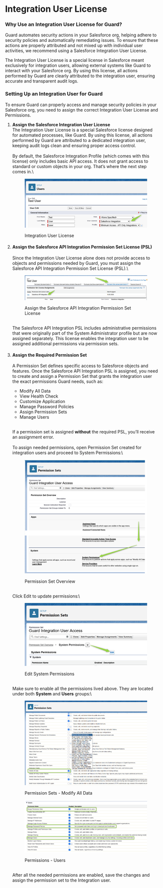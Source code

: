 # Integration User License

### Why Use an Integration User License for Guard?

Guard automates security actions in your Salesforce org, helping adhere to security policies and automatically remediating issues. To ensure that these actions are properly attributed and not mixed up with individual user activities, we recommend using a Salesforce Integration User License.

The Integration User License is a special license in Salesforce meant exclusively for integration users, allowing external systems like Guard to interact with your Salesforce org. By using this license, all actions performed by Guard are clearly attributed to the integration user, ensuring accurate and transparent audit logs.

### Setting Up an Integration User for Guard

To ensure Guard can properly access and manage security policies in your Salesforce org, you need to assign the correct Integration User License and Permissions.

1.  **Assign the Salesforce Integration User License**\
    The Integration User License is a special Salesforce license designed for automated processes, like Guard. By using this license, all actions performed by Guard are attributed to a dedicated integration user, keeping audit logs clean and ensuring proper access control.\
    \
    By default, the Salesforce Integration Profile (which comes with this license) only includes basic API access. It does not grant access to standard or custom objects in your org. That’s where the next step comes in.\


    <figure><img src="../../.gitbook/assets/image (2) (1) (1) (1) (1).png" alt=""><figcaption><p>Integration User License</p></figcaption></figure>


2.  #### Assign the Salesforce API Integration Permission Set License (PSL)

    Since the Integration User License alone does not provide access to objects and permissions needed by Guard, you must assign the Salesforce API Integration Permission Set License (PSL).\


    <figure><img src="../../.gitbook/assets/image (3) (1) (1) (1) (1).png" alt=""><figcaption><p>Assign the Salesforce API Integration Permission Set License</p></figcaption></figure>

    \
    The Salesforce API Integration PSL includes administrative permissions that were originally part of the System Administrator profile but are now assigned separately. This license enables the integration user to be assigned additional permissions via permission sets.
3.  #### Assign the Required Permission Set

    A Permission Set defines specific access to Salesforce objects and features. Once the Salesforce API Integration PSL is assigned, you need to create and assign a Permission Set that grants the integration user the exact permissions Guard needs, such as:

    * Modify All Data
    * View Health Check
    * Customize Application
    * Manage Password Policies
    * Assign Permission Sets
    * Manage Users

    \
    If a permission set is assigned **without** the required PSL, you’ll receive an assignment error.\
    \
    To assign needed permissions, open Permission Set created for integration users and proceed to System Permissions:\


    <figure><img src="../../.gitbook/assets/image (4) (1) (1) (1) (1).png" alt=""><figcaption><p>Permission Set Overview</p></figcaption></figure>

    \
    Click Edit to update permissions:\


    <figure><img src="../../.gitbook/assets/image (5) (1).png" alt=""><figcaption><p>Edit System Permissions</p></figcaption></figure>

    \
    Make sure to enable all the permissions lived above. They are located under both **System** and **Users** groups:\


    <figure><img src="../../.gitbook/assets/image (6).png" alt=""><figcaption><p>Permission Sets - Modify All Data</p></figcaption></figure>



    <figure><img src="../../.gitbook/assets/image (7).png" alt=""><figcaption><p>Permissions - Users</p></figcaption></figure>

    \
    After all the needed permissions are enabled, save the changes and assign the permission set to the Integration user.

